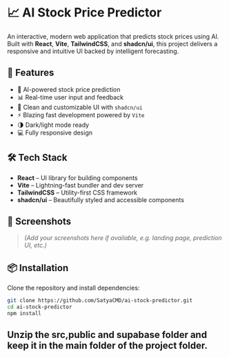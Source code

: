 # 📈 AI Stock Price Predictor

An interactive, modern web application that predicts stock prices using AI. Built with **React**, **Vite**, **TailwindCSS**, and **shadcn/ui**, this project delivers a responsive and intuitive UI backed by intelligent forecasting.

## 🚀 Features

- 🔮 AI-powered stock price prediction
- 📊 Real-time user input and feedback
- 🧩 Clean and customizable UI with `shadcn/ui`
- ⚡ Blazing fast development powered by `Vite`
- 🌗 Dark/light mode ready
- 💻 Fully responsive design

## 🛠 Tech Stack

- **React** – UI library for building components
- **Vite** – Lightning-fast bundler and dev server
- **TailwindCSS** – Utility-first CSS framework
- **shadcn/ui** – Beautifully styled and accessible components

## 📸 Screenshots

> *(Add your screenshots here if available, e.g. landing page, prediction UI, etc.)*

## 📦 Installation

Clone the repository and install dependencies:

```bash
git clone https://github.com/SatyaCMD/ai-stock-predictor.git
cd ai-stock-predictor
npm install

```

## Unzip  the src,public and supabase folder and keep it in the main folder of the project folder.
